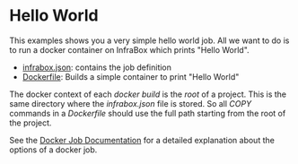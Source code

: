 Hello World
===========

This examples shows you a very simple hello world job. All we want to do is to run a docker container on InfraBox which prints "Hello World".

- [infrabox.json](infrabox.json): contains the job definition
- [Dockerfile](Dockerfile): Builds a simple container to print "Hello World"

The docker context of each *docker build* is the *root* of a project. This is the
same directory where the *infrabox.json* file is stored. So all *COPY*
commands in a *Dockerfile* should use the full path starting from the root
of the project.

See the [Docker Job Documentation](https://infrabox.ninja/docs/) for a detailed explanation about the options of a docker job.

